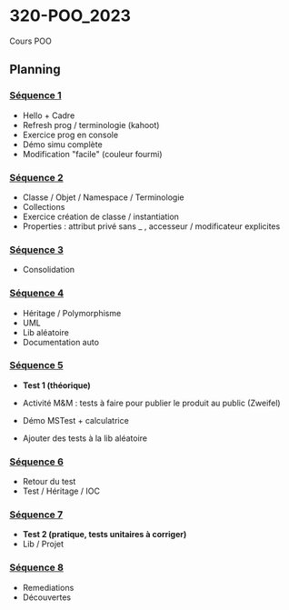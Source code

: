 # 320-POO_2023
Cours POO 

## Planning

### [Séquence 1](sequences/01.md)

- Hello + Cadre
- Refresh prog / terminologie (kahoot)
- Exercice prog en console
- Démo simu complète
- Modification "facile" (couleur fourmi)
  
### [Séquence 2](sequences/02.md)

- Classe / Objet / Namespace / Terminologie
- Collections
- Exercice création de classe / instantiation 
- Properties : attribut privé sans _ , accesseur / modificateur explicites

### [Séquence 3](sequences/03.md)

- Consolidation

### [Séquence 4](sequences/04.md)

- Héritage / Polymorphisme
- UML
- Lib aléatoire
- Documentation auto

### [Séquence 5](sequences/05.md)

- **Test 1 (théorique)**

- Activité M&M : tests à faire pour publier le produit au public (Zweifel)
- Démo MSTest + calculatrice
- Ajouter des tests à la lib aléatoire

### [Séquence 6](sequences/06.md)

- Retour du test
- Test / Héritage / IOC

### [Séquence 7](sequences/07.md)

- **Test 2 (pratique, tests unitaires à corriger)**
- Lib / Projet

### [Séquence 8](sequences/08.md)
- Remediations
- Découvertes

